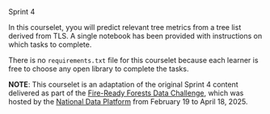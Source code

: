 Sprint 4

In this courselet, yyou will predict relevant tree metrics from a tree list derived from TLS. A single notebook has been provided with instructions on which tasks to complete.

There is no `requirements.txt` file for this courselet because each learner is free to choose any open library to complete the tasks.

**NOTE**: This courselet is an adaptation of the original Sprint 4 content delivered as part of the [Fire-Ready Forests Data Challenge](https://nationaldataplatform.org/educationhub/datachallenge/learner/1b1cbc30-8477-4cb9-b8a9-c0769999c7d1), which was hosted by the [National Data Platform](https://nationaldataplatform.org/) from February 19 to April 18, 2025. 
 
